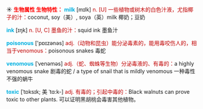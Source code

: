 ☀ <font color="red">**生物属性 生物特性：**</font>
<font color="sky blue">**milk**</font> [mɪlk] 
<font color="#c00000">n. [U] 一些植物或树木的白色汁液，尤指椰子的汁：</font>coconut, soy（美）, soya（英）milk 椰奶；豆奶 

<font color="sky blue">**ink**</font> [ɪŋk] 
<font color="#c00000">n. [U, C] 墨鱼的汁：</font>squid ink 墨鱼汁

<font color="sky blue">**poisonous**</font> ['pɒɪzənəs] 
<font color="#c00000">adj.（动物和昆虫）能分泌毒素的，能用毒咬伤人的，相当于venomous：</font>poisonous snakes 毒蛇
                      
<font color="sky blue">**venomous**</font> [ˈvenəməs]
<font color="#c00000">adj.（蛇、蜘蛛等生物）分泌毒液的、有毒的：</font>a highly venomous snake 剧毒的蛇 / a type of snail that is mildly venomous 一种毒性不强的蜗牛

<font color="sky blue">**toxic**</font> [ˈtɒksɪk; 美 ˈtɑ:k-]
<font color="#c00000">adj. 有毒的；引起中毒的：</font>Black walnuts can prove toxic to other plants. 可以证明黑胡桃会毒害其他植物。
